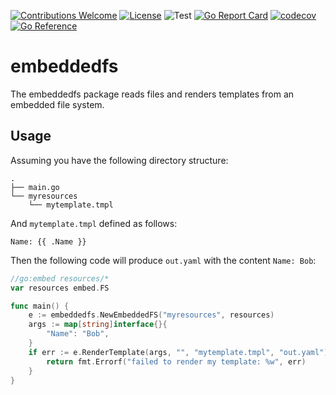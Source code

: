 [![Contributions Welcome](https://img.shields.io/badge/contributions-welcome-brightgreen.svg?style=flat)](https://github.com/spectrocloud-labs/embeddedfs/issues)
[![License](https://img.shields.io/badge/License-Apache%202.0-blue.svg)](https://opensource.org/licenses/Apache-2.0)
![Test](https://github.com/spectrocloud-labs/embeddedfs/actions/workflows/ci.yaml/badge.svg)
[![Go Report Card](https://goreportcard.com/badge/github.com/spectrocloud-labs/embeddedfs)](https://goreportcard.com/report/github.com/spectrocloud-labs/embeddedfs)
[![codecov](https://codecov.io/gh/spectrocloud-labs/embeddedfs/graph/badge.svg?token=QZXWTOZ1LM)](https://codecov.io/gh/spectrocloud-labs/embeddedfs)
[![Go Reference](https://pkg.go.dev/badge/github.com/spectrocloud-labs/embeddedfs.svg)](https://pkg.go.dev/github.com/spectrocloud-labs/embeddedfs)

# embeddedfs
The embeddedfs package reads files and renders templates from an embedded file system.

## Usage
Assuming you have the following directory structure:

```console
.
├── main.go
└── myresources
    └── mytemplate.tmpl
```

And `mytemplate.tmpl` defined as follows:
```
Name: {{ .Name }}
```

Then the following code will produce `out.yaml` with the content `Name: Bob`:
```go
//go:embed resources/*
var resources embed.FS

func main() {
    e := embeddedfs.NewEmbeddedFS("myresources", resources)
    args := map[string]interface{}{
        "Name": "Bob",
    }
    if err := e.RenderTemplate(args, "", "mytemplate.tmpl", "out.yaml"); err != nil {
        return fmt.Errorf("failed to render my template: %w", err)
    }
}
```
